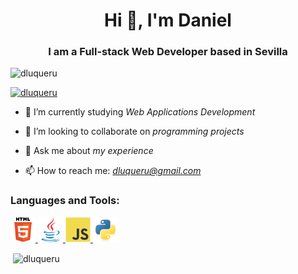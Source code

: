<h1 align="center">Hi 👋, I'm Daniel</h1>
<h3 align="center">I am a Full-stack Web Developer based in Sevilla</h3>


<p align="left"> <img src="https://komarev.com/ghpvc/?username=dluqueru&label=Profile%20views&color=0e75b6&style=flat" alt="dluqueru" /> </p>

<p align="left"> <a href="https://github.com/ryo-ma/github-profile-trophy"><img src="https://github-profile-trophy.vercel.app/?username=dluqueru" alt="dluqueru" /></a> </p>

- 🔭 I’m currently studying *Web Applications Development*

- 👯 I’m looking to collaborate on *programming projects*

- 💬 Ask me about *my experience*

- 📫 How to reach me: *dluqueru@gmail.com*


<p align="left">
</p>

<h3 align="left">Languages and Tools:</h3>
<p align="left"> <a href="https://www.w3.org/html/" target="_blank" rel="noreferrer"> <img src="https://raw.githubusercontent.com/devicons/devicon/master/icons/html5/html5-original-wordmark.svg" alt="html5" width="40" height="40"/> </a> <a href="https://www.java.com" target="_blank" rel="noreferrer"> <img src="https://raw.githubusercontent.com/devicons/devicon/master/icons/java/java-original.svg" alt="java" width="40" height="40"/> </a> <a href="https://developer.mozilla.org/en-US/docs/Web/JavaScript" target="_blank" rel="noreferrer"> <img src="https://raw.githubusercontent.com/devicons/devicon/master/icons/javascript/javascript-original.svg" alt="javascript" width="40" height="40"/> </a> <a href="https://www.python.org" target="_blank" rel="noreferrer"> <img src="https://raw.githubusercontent.com/devicons/devicon/master/icons/python/python-original.svg" alt="python" width="40" height="40"/> </a> </p>

<p>&nbsp;<img align="center" src="https://github-readme-stats.vercel.app/api?username=dluqueru&show_icons=true&locale=en" alt="dluqueru" /></p>
